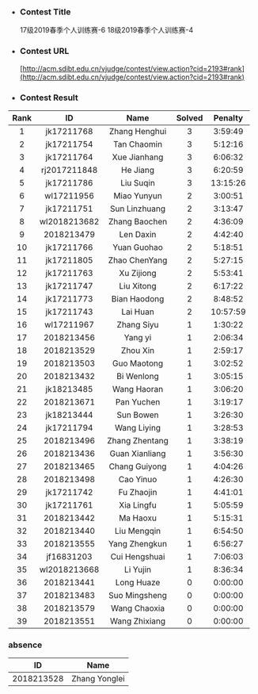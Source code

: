 * ### Contest Title
    17级2019春季个人训练赛-6 18级2019春季个人训练赛-4

* ### Contest URL
    [http://acm.sdibt.edu.cn/vjudge/contest/view.action?cid=2193#rank](http://acm.sdibt.edu.cn/vjudge/contest/view.action?cid=2193#rank)
* ### Contest Result

| Rank| ID| Name| Solved| Penalty | 
 | :-: | :-: | :-: | :-: | :-: |
| 1 | jk17211768 | Zhang Henghui | 3 | 3:59:49 |
| 2 | jk17211754 | Tan Chaomin | 3 | 5:12:16 |
| 3 | jk17211764 | Xue Jianhang | 3 | 6:06:32 |
| 4 | rj2017211848 | He Jiang | 3 | 6:20:59 |
| 5 | jk17211786 | Liu Suqin | 3 | 13:15:26 |
| 6 | wl17211956 | Miao Yunyun | 2 | 3:00:51 |
| 7 | jk17211751 | Sun Linzhuang | 2 | 3:13:47 |
| 8 | wl2018213682 | Zhang Baochen | 2 | 4:36:09 |
| 9 | 2018213479 | Len Daxin | 2 | 4:42:40 |
| 10 | jk17211766 | Yuan Guohao | 2 | 5:18:51 |
| 11 | jk17211805 | Zhao ChenYang | 2 | 5:27:15 |
| 12 | jk17211763 | Xu Zijiong | 2 | 5:53:41 |
| 13 | jk17211747 | Liu Xitong | 2 | 6:17:22 |
| 14 | jk17211773 | Bian Haodong | 2 | 8:48:52 |
| 15 | jk17211743 | Lai Huan | 2 | 10:57:59 |
| 16 | wl17211967 | Zhang Siyu | 1 | 1:30:22 |
| 17 | 2018213456 | Yang yi | 1 | 2:06:34 |
| 18 | 2018213529 | Zhou Xin | 1 | 2:59:17 |
| 19 | 2018213503 | Guo Maotong | 1 | 3:02:52 |
| 20 | 2018213432 | Bi Wenlong | 1 | 3:05:15 |
| 21 | jk18213485 | Wang Haoran | 1 | 3:06:20 |
| 22 | 2018213671 | Pan Yuchen | 1 | 3:19:17 |
| 23 | jk18213444 | Sun Bowen | 1 | 3:26:30 |
| 24 | jk17211794 | Wang Liying | 1 | 3:28:53 |
| 25 | 2018213496 | Zhang Zhentang | 1 | 3:38:19 |
| 26 | 2018213436 | Guan Xianliang | 1 | 3:56:30 |
| 27 | 2018213465 | Chang Guiyong | 1 | 4:04:26 |
| 28 | 2018213498 | Cao Yinuo | 1 | 4:26:30 |
| 29 | jk17211742 | Fu Zhaojin | 1 | 4:41:01 |
| 30 | jk17211761 | Xia Lingfu | 1 | 5:05:59 |
| 31 | 2018213442 | Ma Haoxu | 1 | 5:15:31 |
| 32 | 2018213440 | Liu Mengqin | 1 | 6:54:50 |
| 33 | 2018213555 | Yang Zhengkun | 1 | 6:56:27 |
| 34 | jf16831203 | Cui Hengshuai | 1 | 7:06:03 |
| 35 | wl2018213668 | Li Yujin | 1 | 8:36:34 |
| 36 | 2018213441 | Long Huaze | 0 | 0:00:00 |
| 37 | 2018213483 | Suo Mingsheng | 0 | 0:00:00 |
| 38 | 2018213579 | Wang Chaoxia | 0 | 0:00:00 |
| 39 | 2018213551 | Wang Zhixiang | 0 | 0:00:00 |

### absence

| ID | Name |
| :-: | :-: |
| 2018213528 | Zhang Yonglei |